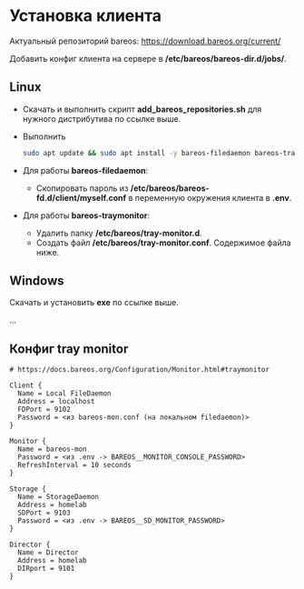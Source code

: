 # Установка клиента

Актуальный репозиторий bareos: https://download.bareos.org/current/

Добавить конфиг клиента  на сервере в **/etc/bareos/bareos-dir.d/jobs/**.

## Linux

- Скачать и выполнить скрипт **add_bareos_repositories.sh** для нужного дистрибутива по ссылке выше.

- Выполнить

  ```bash
  sudo apt update && sudo apt install -y bareos-filedaemon bareos-traymonitor
  ```

- Для работы **bareos-filedaemon**:

  - Скопировать пароль из **/etc/bareos/bareos-fd.d/client/myself.conf** в переменную окружения клиента в **.env**.

- Для работы **bareos-traymonitor**:

  - Удалить папку **/etc/bareos/tray-monitor.d**.
  - Создать файл **/etc/bareos/tray-monitor.conf**. Содержимое файла ниже.


## Windows

Скачать и установить **exe** по ссылке выше.

...


## Конфиг tray monitor


```nginx
# https://docs.bareos.org/Configuration/Monitor.html#traymonitor

Client {
  Name = Local FileDaemon
  Address = localhost
  FDPort = 9102
  Password = <из bareos-mon.conf (на локальном filedaemon)>
}

Monitor {
  Name = bareos-mon
  Password = <из .env -> BAREOS__MONITOR_CONSOLE_PASSWORD>
  RefreshInterval = 10 seconds
}

Storage {
  Name = StorageDaemon
  Address = homelab
  SDPort = 9103
  Password = <из .env -> BAREOS__SD_MONITOR_PASSWORD>
}

Director {
  Name = Director
  Address = homelab
  DIRport = 9101
}
```
